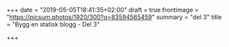 +++
date = "2019-05-05T18:41:35+02:00"
draft = true
frontimage = "https://picsum.photos/1920/300?q=83594565459"
summary = "del 3"
title = "Bygg en statisk blogg - Del 3"

+++
